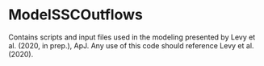 # ModelSSCOutflows
Contains scripts and input files used in the modeling presented by Levy et al. (2020, in prep.), ApJ. Any use of this code should reference Levy et al. (2020).
